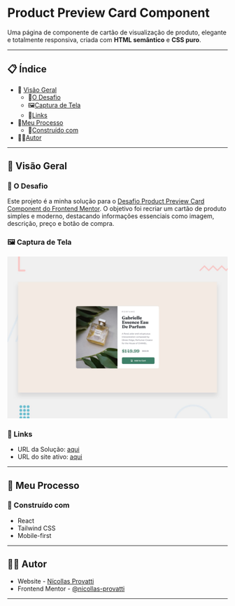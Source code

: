 # Product Preview Card Component

Uma página de componente de cartão de visualização de produto, elegante e totalmente responsiva, criada com **HTML semântico** e **CSS puro**.

---

## 📋 Índice

- 📖 [Visão Geral](#visão-geral)
  - 🎯[O Desafio](#o-desafio)
  - 🖼️[Captura de Tela](#captura-de-tela)
  - 🔗[Links](#links)
- 🧠[Meu Processo](#meu-processo)
  - 🧱[Construído com](#construído-com)
- 👨‍💻[Autor](#autor)

---

## 📖 Visão Geral

### 🎯 O Desafio

Este projeto é a minha solução para o [Desafio Product Preview Card Component do Frontend Mentor](https://www.frontendmentor.io/challenges/product-preview-card-component-GO7UmttRfa). O objetivo foi recriar um cartão de produto simples e moderno, destacando informações essenciais como imagem, descrição, preço e botão de compra.

### 🖼️ Captura de Tela

![captura de tela](design/desktop-preview.jpg)

### 🔗 Links

- URL da Solução: [aqui](https://github.com/nicollas-provatti/results-summary-component)
- URL do site ativo: [aqui](https://results-summary-component-m90aqpbxs-nicollas-provattis-projects.vercel.app)

---

## 🧠 Meu Processo

### 🧱 Construído com

- React
- Tailwind CSS
- Mobile-first

---

## 👨‍💻 Autor

- Website - [Nícollas Provatti](https://single-page-developer-portfolio-yula.onrender.com/)
- Frontend Mentor - [@nicollas-provatti](https://www.frontendmentor.io/profile/nicollas-provatti)

---
